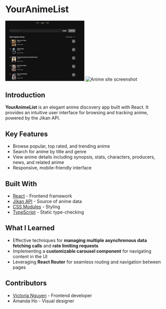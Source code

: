 # YourAnimeList
<div float="left"}>
  <img width="49.4%" alt="Anime site screenshot" src="/public/search-screenshot.png">
  <img width="46%" alt="Anime site screenshot" src="/public/upcoming-anime.png">  
</div>


## Introduction
**YourAnimeList** is an elegant anime discovery app built with React. It provides an intuitive user interface for browsing and tracking anime, powered by the Jikan API.

## Key Features
- Browse popular, top rated, and trending anime
- Search for anime by title and genre
- View anime details including synopsis, stats, characters, producers, news, and related anime
- Responsive, mobile-friendly interface

## Built With
- [React](https://react.dev/) - Frontend framework
- [Jikan API](https://docs.api.jikan.moe/) - Source of anime data
- [CSS Modules](https://github.com/css-modules/css-modules) - Styling
- [TypeScript](https://www.typescriptlang.org/) - Static type-checking

## What I Learned
- Effective techniques for **managing multiple asynchronous data fetching calls** and **rate limiting requests**
- Implementing a **customizable carousel component** for navigating content in the UI
- Leveraging **React Router** for seamless routing and navigation between pages

## Contributors
- [Victoria Nguyen](https://github.com/v-sudo29) - Frontend developer
- Amanda Ho - Visual designer
